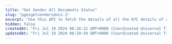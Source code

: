 ```yaml
---
title: "Get Vendor All Documents Status"
slug: "pgesgetvendorsdocs-1"
excerpt: "Use this API to fetch the details of all the KYC details of a particular vendor."
hidden: false
createdAt: "Fri Jul 19 2024 06:28:22 GMT+0000 (Coordinated Universal Time)"
updatedAt: "Fri Jul 19 2024 06:29:39 GMT+0000 (Coordinated Universal Time)"
---
```


